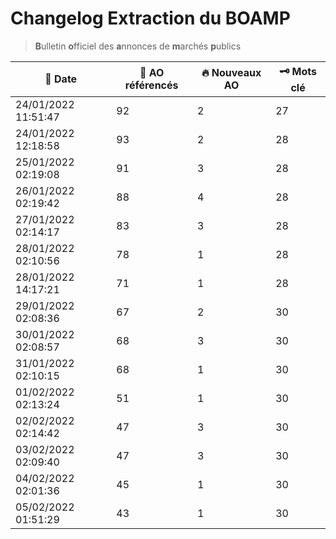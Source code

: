 # Changelog Extraction du BOAMP
> **B**ulletin **o**fficiel des **a**nnonces de **m**archés **p**ublics

| 📅 Date | 📝 AO référencés | 🔥 Nouveaux AO | 🗝 Mots clé |
|---|---|---|---|
|24/01/2022 11:51:47 | 92 | 2 | 27|
|24/01/2022 12:18:58 | 93 | 2 | 28|
|25/01/2022 02:19:08 | 91 | 3 | 28|
|26/01/2022 02:19:42 | 88 | 4 | 28|
|27/01/2022 02:14:17 | 83 | 3 | 28|
|28/01/2022 02:10:56 | 78 | 1 | 28|
|28/01/2022 14:17:21 | 71 | 1 | 28|
|29/01/2022 02:08:36 | 67 | 2 | 30|
|30/01/2022 02:08:57 | 68 | 3 | 30|
|31/01/2022 02:10:15 | 68 | 1 | 30|
|01/02/2022 02:13:24 | 51 | 1 | 30|
|02/02/2022 02:14:42 | 47 | 3 | 30|
|03/02/2022 02:09:40 | 47 | 3 | 30|
|04/02/2022 02:01:36 | 45 | 1 | 30|
|05/02/2022 01:51:29 | 43 | 1 | 30|
